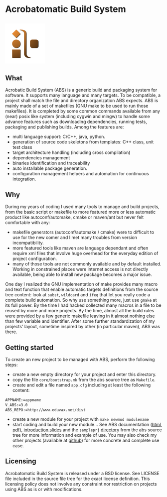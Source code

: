 # Acrobatomatic Build System
![logo](_doc/src/abslogo128.png "ABS logo")
---

## What
Acrobatic Build System (ABS) is a generic build and packaging system for software. It supports many language and many targets. To be compatible, a project shall match the file and directory organization ABS expects. ABS is mainly made of a set of makefiles (GNU make to be used to run those makefiles). It is completed by some common commands available from any (near) posix like system (including cygwin and mingw) to handle some advance features such as downloading dependencies, running tests, packaging and publishing builds. Among the features are:
  - multi language support: C/C++, java, python.
  - generation of source code skeletons from templates: C++ class, unit test class
  - target architecture handling (including cross compilation)
  - dependencies management
  - binaries identification and traceability
  - auto installable package generation.
  - configuration management helpers and automation for continuous integration. 

## Why
During my years of coding I used many tools to manage and build projects, from the basic script or makefile to more featured more or less automatic product like autoconf/automake, cmake or maven/ant but never felt comfortable with any:
  - makefile generators (autoconf/automake / cmake) were to difficult to use for the new comer and I met many troubles from version incompatibility.
  - more featured tools like maven are language dependant and often require xml files that involve huge overhead for the everyday edition of project configuration.
  - many of those tools are not commonly available and by default installed. Working in constrained places were internet access is not directly available, being able to install new package becomes a major issue. 

One day I realized the GNU implementation of make provides many macro and text function that enable automatic targets definitions from the source tree content: look at `subst`, `wildcard` and `ifeq` that let you really code a complete build automation. So why use something more, just use `gmake` at its full power. By the time I had hacked collected many macros in a file to be reused by more and more projects. By the time, almost all the build rules were provided by a few generic makefile leaving in it almost nothing else than few variable and identifier. After some further standardization of my projects' layout, sometime inspired by other (in particular maven), ABS was there.

## Getting started
To create an new project to be managed with ABS, perform the following steps:
  - create a new empty directory for your project and enter this directory.
  - copy the file `core/bootstrap.mk` from the abs source tree as `Makefile`.
  - create and edit a file named `app.cfg` including at least the following content:
```
APPNAME:=appname
V_ABS:=3.0
ABS_REPO:=http://www.eduvax.net/dist

```
  - create a new module for your project with `make newmod modulename`
  - start coding and build your new module...
See ABS documentation ([html](http://www.eduvax.net/abs/ABS_manual_170983b.html), [pdf](http://www.eduvax.net/abs/ABS_manual_170983b.pdf)), [introduction slides](http://www.eduvax.net/abs/ABS_introduction_cb844d9.html) and the `sampleprj` [directory](https://github.com/seeduvax/AcrobatomaticBuildSystem/tree/abs-3.0/sampleprj) from the abs source tree for more information and example of use. You may also check my other projects (available at [github](https://github.com/seeduvax)) for more concrete and complete use case.

## Licensing
Acrobatomatic Build System is released under a BSD license. See LICENSE file included in the source file tree for the exact license definition. This licensing policy does not involve any constraint nor restriction on projects using ABS as is or with modifications. 

